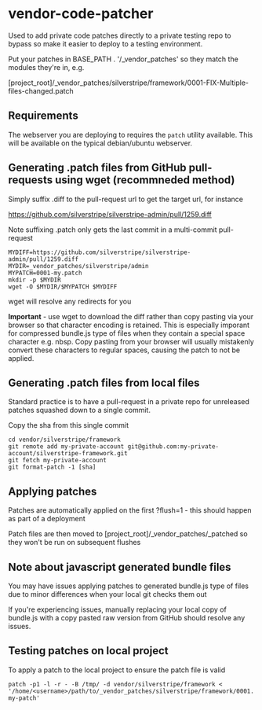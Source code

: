 # vendor-code-patcher

Used to add private code patches directly to a private testing repo to bypass so make it easier to deploy to a testing environment.

Put your patches in BASE_PATH . '/_vendor_patches' so they match the modules they're in, e.g.

[project_root]/_vendor_patches/silverstripe/framework/0001-FIX-Multiple-files-changed.patch

## Requirements

The webserver you are deploying to requires the `patch` utility available.  This will be available on the typical debian/ubuntu webserver.

## Generating .patch files from GitHub pull-requests using wget (recommneded method)

Simply suffix .diff to the pull-request url to get the target url, for instance

https://github.com/silverstripe/silverstripe-admin/pull/1259.diff

Note suffixing .patch only gets the last commit in a multi-commit pull-request

```
MYDIFF=https://github.com/silverstripe/silverstripe-admin/pull/1259.diff
MYDIR=_vendor_patches/silverstripe/admin
MYPATCH=0001-my.patch
mkdir -p $MYDIR
wget -O $MYDIR/$MYPATCH $MYDIFF
```

wget will resolve any redirects for you

**Important** - use wget to download the diff rather than copy pasting via your browser so that character encoding is retained. This is especially imporant for compressed bundle.js type of files when they contain a special space character e.g. nbsp.  Copy pasting from your browser will usually mistakenly convert these characters to regular spaces, causing the patch to not be applied.

## Generating .patch files from local files

Standard practice is to have a pull-request in a private repo for unreleased patches squashed down to a single commit.

Copy the sha from this single commit

```
cd vendor/silverstripe/framework
git remote add my-private-account git@github.com:my-private-account/silverstripe-framework.git
git fetch my-private-account
git format-patch -1 [sha]
```

## Applying patches

Patches are automatically applied on the first ?flush=1 - this should happen as part of a deployment

Patch files are then moved to [project_root]/_vendor_patches/_patched so they won't be run on subsequent flushes

## Note about javascript generated bundle files

You may have issues applying patches to generated bundle.js type of files due to minor differences when your local git checks them out

If you're experiencing issues, manually replacing your local copy of bundle.js with a copy pasted raw version from GitHub should resolve any issues.


## Testing patches on local project

To apply a patch to the local project to ensure the patch file is valid

`patch -p1 -l -r - -B /tmp/ -d vendor/silverstripe/framework < '/home/<username>/path/to/_vendor_patches/silverstripe/framework/0001.my-patch'`
